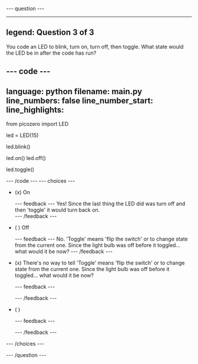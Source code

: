 
--- question ---

---
legend: Question 3 of 3
---

You code an LED to blink, turn on, turn off, then toggle. What state would the LED be in after the code has run?

--- code ---
---
language: python
filename: main.py
line_numbers: false
line_number_start: 
line_highlights: 
---
from picozero import LED

led = LED(15)

led.blink()

led.on()
led.off()

led.toggle()

--- /code ---
--- choices ---

- (x) On


  --- feedback ---
Yes! Since the last thing the LED did was turn off and then 'toggle' it would turn back on.  
  --- /feedback ---

- ( ) Off


  --- feedback ---
No. 'Toggle' means 'flip the switch' or to change state from the current one. Since the light bulb was off before it toggled... what would it be now?
  --- /feedback ---

- (x) There's no way to tell
'Toggle' means 'flip the switch' or to change state from the current one. Since the light bulb was off before it toggled... what would it be now?

  --- feedback ---

  --- /feedback ---

- ( ) 


  --- feedback ---

  --- /feedback ---

--- /choices ---

--- /question ---
